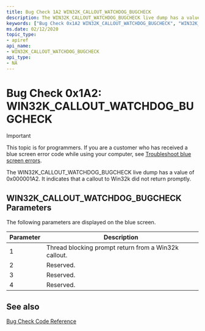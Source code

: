 ```yaml
---
title: Bug Check 1A2 WIN32K_CALLOUT_WATCHDOG_BUGCHECK
description: The WIN32K_CALLOUT_WATCHDOG_BUGCHECK live dump has a value of 0x000001A2.
keywords: ["Bug Check 0x1A2 WIN32K_CALLOUT_WATCHDOG_BUGCHECK", "WIN32K_CALLOUT_WATCHDOG_BUGCHECK"]
ms.date: 02/12/2020
topic_type:
- apiref
api_name:
- WIN32K_CALLOUT_WATCHDOG_BUGCHECK
api_type:
- NA
---
```


# Bug Check 0x1A2: WIN32K\_CALLOUT\_WATCHDOG\_BUGCHECK

> [!IMPORTANT]
> This topic is for programmers. If you are a customer who has received a blue screen error code while using your computer, see [Troubleshoot blue screen errors](https://www.windows.com/stopcode).

The WIN32K\_CALLOUT\_WATCHDOG\_BUGCHECK live dump has a value of 0x000001A2. It indicates that a callout to Win32k did not return promptly.

## WIN32K\_CALLOUT\_WATCHDOG\_BUGCHECK Parameters

The following parameters are displayed on the blue screen.

| Parameter |                        Description                    |
|-----------|-------------------------------------------------------|
|     1     | Thread blocking prompt return from a Win32k callout.  |
|     2     | Reserved.                                             |
|     3     | Reserved.                                             |
|     4     | Reserved.                                             |


## See also

[Bug Check Code Reference](bug-check-code-reference2.md)